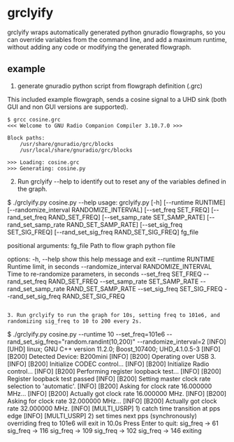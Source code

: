 # grclyify

grclyify wraps automatically generated python gnuradio flowgraphs, so you can override variables from the command line, and add a maximum runtime, without adding any code or modifying the generated flowgraph.

## example

1. generate gnuradio python script from flowgraph definition (.grc)

This included example flowgraph, sends a cosine signal to a UHD sink (both GUI and non GUI versions are supported).

```
$ grcc cosine.grc
<<< Welcome to GNU Radio Companion Compiler 3.10.7.0 >>>

Block paths:
	/usr/share/gnuradio/grc/blocks
	/usr/local/share/gnuradio/grc/blocks

>>> Loading: cosine.grc
>>> Generating: cosine.py
```

2. Run grclyify --help to identify out to reset any of the variables defined in the graph.

$ ./grclyify.py cosine.py --help
usage: grclyify.py [-h] [--runtime RUNTIME] [--randomize_interval RANDOMIZE_INTERVAL] [--set_freq SET_FREQ] [--rand_set_freq RAND_SET_FREQ] [--set_samp_rate SET_SAMP_RATE] [--rand_set_samp_rate RAND_SET_SAMP_RATE]
                   [--set_sig_freq SET_SIG_FREQ] [--rand_set_sig_freq RAND_SET_SIG_FREQ]
                   fg_file

positional arguments:
  fg_file               Path to flow graph python file

options:
  -h, --help            show this help message and exit
  --runtime RUNTIME     Runtime limit, in seconds
  --randomize_interval RANDOMIZE_INTERVAL
                        Time to re-randomize parameters, in seconds
  --set_freq SET_FREQ
  --rand_set_freq RAND_SET_FREQ
  --set_samp_rate SET_SAMP_RATE
  --rand_set_samp_rate RAND_SET_SAMP_RATE
  --set_sig_freq SET_SIG_FREQ
  --rand_set_sig_freq RAND_SET_SIG_FREQ
```

3. Run grclyify to run the graph for 10s, setting freq to 101e6, and randomizing sig_freq to 10 to 200 every 2s.

```
$ ./grclyify.py cosine.py --runtime 10 --set_freq=101e6 --rand_set_sig_freq="random.randint(10,200)" --randomize_interval=2
[INFO] [UHD] linux; GNU C++ version 11.2.0; Boost_107400; UHD_4.1.0.5-3
[INFO] [B200] Detected Device: B200mini
[INFO] [B200] Operating over USB 3.
[INFO] [B200] Initialize CODEC control...
[INFO] [B200] Initialize Radio control...
[INFO] [B200] Performing register loopback test...
[INFO] [B200] Register loopback test passed
[INFO] [B200] Setting master clock rate selection to 'automatic'.
[INFO] [B200] Asking for clock rate 16.000000 MHz...
[INFO] [B200] Actually got clock rate 16.000000 MHz.
[INFO] [B200] Asking for clock rate 32.000000 MHz...
[INFO] [B200] Actually got clock rate 32.000000 MHz.
[INFO] [MULTI_USRP]     1) catch time transition at pps edge
[INFO] [MULTI_USRP]     2) set times next pps (synchronously)
overriding freq to 101e6
will exit in 10.0s
Press Enter to quit: sig_freq -> 61
sig_freq -> 116
sig_freq -> 109
sig_freq -> 102
sig_freq -> 146
exiting
```

